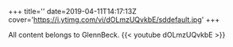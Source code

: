 +++
title=''
date=2019-04-11T14:17:13Z
cover='https://i.ytimg.com/vi/dOLmzUQvkbE/sddefault.jpg'
+++

All content belongs to GlennBeck.
{{< youtube dOLmzUQvkbE >}}
